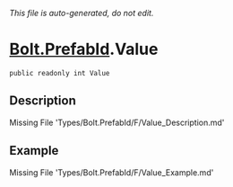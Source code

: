 *This file is auto-generated, do not edit.*

# [Bolt.PrefabId](Types/Bolt.PrefabId.md).Value
`public readonly int Value`
## Description
Missing File 'Types/Bolt.PrefabId/F/Value_Description.md'
## Example
Missing File 'Types/Bolt.PrefabId/F/Value_Example.md'
